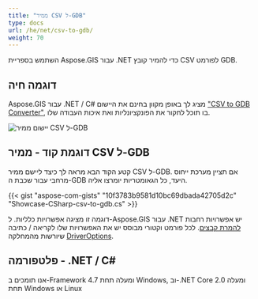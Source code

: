 ```yaml
---
title: "ממיר CSV ל-GDB"
type: docs
url: /he/net/csv-to-gdb/
weight: 70
---
```


השתמש בספריית Aspose.GIS עבור .NET כדי להמיר קובץ CSV לפורמט GDB.

## **דוגמה חיה**

Aspose.GIS עבור .NET / C# מציג לך באופן מקוון בחינם את היישום ["CSV to GDB Converter"](https://products.aspose.app/gis/conversion/csv-to-gdb), בו תוכל לחקור את הפונקציונליות ואת איכות העבודה שלו.

![יישום ממיר CSV ל-GDB](conversion.png)

## **דוגמת קוד - ממיר CSV ל-GDB**

קטע הקוד הבא מראה לך כיצד ליישם ממיר CSV ל-GDB. אם תציין מערכת ייחוס מרחבי עבור שכבת ה-GDB היעד, כל הגאומטריות יומרצו אליה. 

{{< gist "aspose-com-gists" "10f3783b9581d10bc69dbada42705d2c" "Showcase-CSharp-csv-to-gdb.cs" >}}

דוגמה זו מציגה אפשרויות כלליות. ל-Aspose.GIS עבור .NET יש אפשרויות רחבות [להמרת קבצים](https://docs.aspose.com/gis/net/vector-layers/). לכל פורמט וקטורי מבוסס יש את האפשרויות שלו לקריאה / כתיבה שיורשות מהמחלקה [DriverOptions](https://reference.aspose.com/gis/net/aspose.gis/driveroptions).

## **פלטפורמה - .NET / C#**

אנו תומכים ב-Framework 4.7 ומעלה תחת Windows, וב-.NET Core 2.0 ומעלה תחת Windows או Linux
